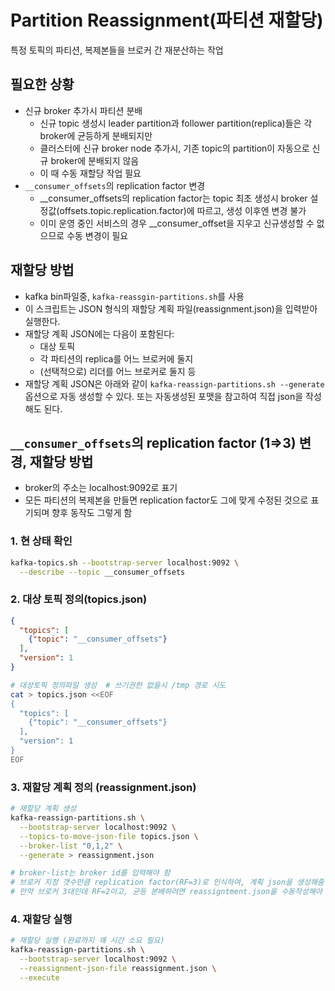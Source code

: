 # Partition Reassignment(파티션 재할당)

특정 토픽의 파티션, 복제본들을 브로커 간 재분산하는 작업

## 필요한 상황

- 신규 broker 추가시 파티션 분배
  - 신규 topic 생성시 leader partition과 follower partition(replica)들은 각 broker에 균등하게 분배되지만
  - 클러스터에 신규 broker node 추가시, 기존 topic의 partition이 자동으로 신규 broker에 분배되지 않음
  - 이 때 수동 재할당 작업 필요
- `__consumer_offsets`의 replication factor 변경
  - __consumer_offsets의 replication factor는 topic 최초 생성시 broker 설정값(offsets.topic.replication.factor)에 따르고, 생성 이후엔 변경 불가
  - 이미 운영 중인 서비스의 경우 __consumer_offset을 지우고 신규생성할 수 없으므로 수동 변경이 필요

## 재할당 방법

- kafka bin파일중, `kafka-reassgin-partitions.sh`를 사용
- 이 스크립트는 JSON 형식의 재할당 계획 파일(reassignment.json)을 입력받아 실행한다.
- 재할당 계획 JSON에는 다음이 포함된다:
  - 대상 토픽
  - 각 파티션의 replica를 어느 브로커에 둘지
  - (선택적으로) 리더를 어느 브로커로 둘지 등
- 재할당 계획 JSON은 아래와 같이 `kafka-reassign-partitions.sh --generate` 옵션으로 자동 생성할 수 있다. 또는 자동생성된 포맷을 참고하여 직접 json을 작성해도 된다.

## `__consumer_offsets`의 replication factor (1=>3) 변경, 재할당 방법

- broker의 주소는 localhost:9092로 표기
- 모든 파티션의 복제본을 만들면 replication factor도 그에 맞게 수정된 것으로 표기되며 향후 동작도 그렇게 함

### 1. 현 상태 확인

```sh
kafka-topics.sh --bootstrap-server localhost:9092 \
  --describe --topic __consumer_offsets
```

### 2. 대상 토픽 정의(topics.json)

```json
{
  "topics": [
    {"topic": "__consumer_offsets"}
  ],
  "version": 1
}
```

```sh
# 대상토픽 정의파일 생성  # 쓰기권한 없을시 /tmp 경로 시도
cat > topics.json <<EOF
{
  "topics": [
    {"topic": "__consumer_offsets"}
  ],
  "version": 1
}
EOF
```

### 3. 재할당 계획 정의 (reassignment.json)

```sh
# 재할당 계획 생성
kafka-reassign-partitions.sh \
  --bootstrap-server localhost:9092 \
  --topics-to-move-json-file topics.json \
  --broker-list "0,1,2" \
  --generate > reassignment.json

# broker-list는 broker id를 입력해야 함
# 브로커 지정 갯수만큼 replication factor(RF=3)로 인식하여, 계획 json을 생성해줌
# 만약 브로커 3대인데 RF=2이고, 균등 분배하려면 reassigntment.json을 수동작성해야 함
```

### 4. 재할당 실행

```sh
# 재할당 실행 (완료까지 꽤 시간 소요 필요)
kafka-reassign-partitions.sh \
  --bootstrap-server localhost:9092 \
  --reassignment-json-file reassignment.json \
  --execute
```
